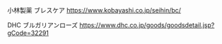 小林製薬 ブレスケア
https://www.kobayashi.co.jp/seihin/bc/

DHC ブルガリアンローズ
https://www.dhc.co.jp/goods/goodsdetail.jsp?gCode=32291
